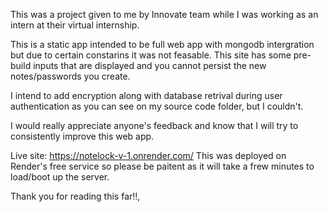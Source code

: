 This was a project given to me by Innovate team while I was working as an intern at their virtual internship.

This is a static app intended to be full web app with mongodb intergration but due to certain constarins it was not feasable.
This site has some pre-build inputs that are displayed and you cannot persist the new notes/passwords you create.

I intend to add encryption along with database retrival during user authentication as you can see on my source code folder, but I couldn't.

I would really appreciate anyone's feedback and know that I will try to consistently improve this web app.

Live site: https://notelock-v-1.onrender.com/
This was deployed on Render's free service so please be paitent as it will take a frew minutes to load/boot up the server. 

Thank you for reading this far!!,
